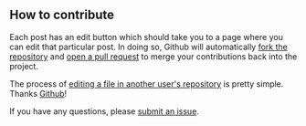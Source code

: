 ## How to contribute

Each post has an edit button which should take you to a page where you can edit that particular post. In doing so, Github will automatically [fork the repository][fork] and [open a pull request][pull] to merge your contributions back into the project.

The process of [editing a file in another user's repository][edit] is pretty simple. Thanks [Github][github]!

If you have any questions, please [submit an issue][issue].


[fork]:         https://help.github.com/articles/fork-a-repo
[edit]:         https://help.github.com/articles/editing-files-in-another-user-s-repository/
[pull]:         https://help.github.com/articles/creating-a-pull-request
[issue]:        https://github.com/keegoid/keegoid.github.io/issues/new
[github]:       https://github.com/about